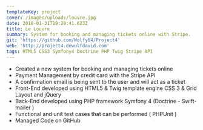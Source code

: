 ```yaml
---
templateKey: project
cover: /images/uploads/louvre.jpg
date: 2018-01-31T19:29:41.623Z
title: Le Louvre
summary: System for booking and managing tickets online with Stripe.
git: 'https://github.com/Wolfy64/Project4'
web: 'http://project4.dewulfdavid.com'
tags: HTML5 CSS3 Symfony4 Doctrine PHP Twig Stripe API
---
```

- Created a new system for booking and managing tickets online
- Payment Management by credit card with the Stripe API
- A confirmation email is being sent to the user and will act as a ticket
- Front-End developed using HTML5 & Twig template engine CSS 3 & Grid Layout and jQuery
- Back-End developed using PHP framework Symfony 4 (Doctrine - Swift-mailer )
- Functional and unit test cases that can be performed ( PHPUnit )
- Managed Code on GitHub
